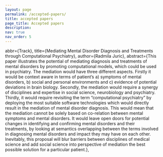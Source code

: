 ```yaml
---
layout: page
permalink: /accepted-papers/
title: accepted papers
page_title: Accepted papers
description:
nav: true
nav_order: 5
---
```


  abbr={Track},
  title={Mediating Mental Disorder Diagnosis and Treatments through Computational Psychiatry},
  author={Radmila Juric},
  abstract={This paper illustrates the potential of mediating diagnosis and treatments of mental disorders 
            by promoting computational models, which could be used in psychiatry. The mediation would have 
            three different aspects. Firstly it would be context aware in terms of patient’s a) symptoms of 
            mental disorders, b) social and personal environments and c) evidence of potential deviations in 
            brain biology. Secondly, the mediation would require a synergy of disciplines and expertise in 
            social science, neurobiology and psychiatry. Thirdly, it would require revisiting the term 
            “computational psychiatry” by deploying the most suitable software technologies which would directly 
            result in the mediation of mental disorder diagnosis. This would mean that the mediation cannot be 
            solely based on co-relation between mental symptoms and mental disorders. It would leave open doors 
            for potential changes in identifying and confirming mental disorders and their treatments, by looking 
            at semantics overlapping between the terms involved in diagnosing mental disorders and impact they may 
            have on each other. Inevitably, this proposal will blur barriers between disciplines of medical science 
            and add social science into perspective of mediation the best possible solution for a particular patient.},


